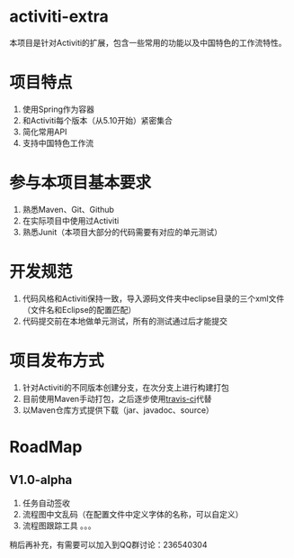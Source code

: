 activiti-extra
==============

本项目是针对Activiti的扩展，包含一些常用的功能以及中国特色的工作流特性。

项目特点
=======

1. 使用Spring作为容器
2. 和Activiti每个版本（从5.10开始）紧密集合
3. 简化常用API
4. 支持中国特色工作流

参与本项目基本要求
=================

1. 熟悉Maven、Git、Github
2. 在实际项目中使用过Activiti
3. 熟悉Junit（本项目大部分的代码需要有对应的单元测试）

开发规范
======

1. 代码风格和Activiti保持一致，导入源码文件夹中eclipse目录的三个xml文件（文件名和Eclipse的配置匹配）
2. 代码提交前在本地做单元测试，所有的测试通过后才能提交


项目发布方式
============

1. 针对Activiti的不同版本创建分支，在次分支上进行构建打包
2. 目前使用Maven手动打包，之后逐步使用[travis-ci](http://travis-ci.org)代替
3. 以Maven仓库方式提供下载（jar、javadoc、source）

RoadMap
=======

## V1.0-alpha

1. 任务自动签收
2. 流程图中文乱码（在配置文件中定义字体的名称，可以自定义）
3. 流程图跟踪工具
。。。

  稍后再补充，有需要可以加入到QQ群讨论：236540304